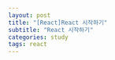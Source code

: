 ```yaml
---
layout: post
title: "[React]React 시작하기"
subtitle: "React 시작하기"
categories: study
tags: react
---
```


##

